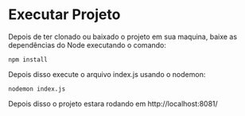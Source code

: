 # Executar Projeto

Depois de ter clonado ou baixado o projeto em sua maquina, baixe as dependências do Node executando o comando:
```
npm install
```
Depois disso execute o arquivo index.js usando o nodemon: 
```
nodemon index.js
```

Depois disso o projeto estara rodando em http://localhost:8081/
